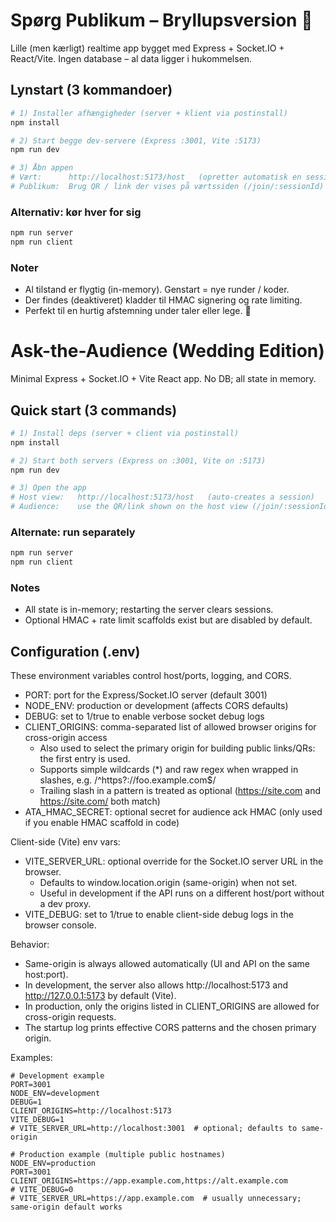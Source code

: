 # Spørg Publikum – Bryllupsversion 💍

Lille (men kærligt) realtime app bygget med Express + Socket.IO + React/Vite. Ingen database – al data ligger i hukommelsen.

## Lynstart (3 kommandoer)

```bash
# 1) Installer afhængigheder (server + klient via postinstall)
npm install

# 2) Start begge dev‑servere (Express :3001, Vite :5173)
npm run dev

# 3) Åbn appen
# Vært:      http://localhost:5173/host   (opretter automatisk en session)
# Publikum:  Brug QR / link der vises på værtssiden (/join/:sessionId)
```

### Alternativ: kør hver for sig

```bash
npm run server
npm run client
```

### Noter

- Al tilstand er flygtig (in-memory). Genstart = nye runder / koder.
- Der findes (deaktiveret) kladder til HMAC signering og rate limiting.
- Perfekt til en hurtig afstemning under taler eller lege. 🥂

# Ask-the-Audience (Wedding Edition)

Minimal Express + Socket.IO + Vite React app. No DB; all state in memory.

## Quick start (3 commands)

```bash
# 1) Install deps (server + client via postinstall)
npm install

# 2) Start both servers (Express on :3001, Vite on :5173)
npm run dev

# 3) Open the app
# Host view:   http://localhost:5173/host   (auto-creates a session)
# Audience:    use the QR/link shown on the host view (/join/:sessionId)
```

### Alternate: run separately

```bash
npm run server
npm run client
```

### Notes

- All state is in-memory; restarting the server clears sessions.
- Optional HMAC + rate limit scaffolds exist but are disabled by default.

## Configuration (.env)

These environment variables control host/ports, logging, and CORS.

- PORT: port for the Express/Socket.IO server (default 3001)
- NODE_ENV: production or development (affects CORS defaults)
- DEBUG: set to 1/true to enable verbose socket debug logs
- CLIENT_ORIGINS: comma-separated list of allowed browser origins for cross-origin access
  - Also used to select the primary origin for building public links/QRs: the first entry is used.
  - Supports simple wildcards (\*) and raw regex when wrapped in slashes, e.g. /^https?:\/\/foo\.example\.com$/
  - Trailing slash in a pattern is treated as optional (https://site.com and https://site.com/ both match)
- ATA_HMAC_SECRET: optional secret for audience ack HMAC (only used if you enable HMAC scaffold in code)

Client-side (Vite) env vars:

- VITE_SERVER_URL: optional override for the Socket.IO server URL in the browser.
  - Defaults to window.location.origin (same-origin) when not set.
  - Useful in development if the API runs on a different host/port without a dev proxy.
- VITE_DEBUG: set to 1/true to enable client-side debug logs in the browser console.

Behavior:

- Same-origin is always allowed automatically (UI and API on the same host:port).
- In development, the server also allows http://localhost:5173 and http://127.0.0.1:5173 by default (Vite).
- In production, only the origins listed in CLIENT_ORIGINS are allowed for cross-origin requests.
- The startup log prints effective CORS patterns and the chosen primary origin.

Examples:

```
# Development example
PORT=3001
NODE_ENV=development
DEBUG=1
CLIENT_ORIGINS=http://localhost:5173
VITE_DEBUG=1
# VITE_SERVER_URL=http://localhost:3001  # optional; defaults to same-origin

# Production example (multiple public hostnames)
NODE_ENV=production
PORT=3001
CLIENT_ORIGINS=https://app.example.com,https://alt.example.com
# VITE_DEBUG=0
# VITE_SERVER_URL=https://app.example.com  # usually unnecessary; same-origin default works
```
